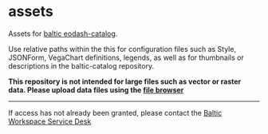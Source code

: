 # assets
Assets for [baltic eodash-catalog](https://github.com/baltic-gtif/baltic-catalog).

Use relative paths within the this for configuration files such as Style, JSONForm, VegaChart definitions, legends, as well as for thumbnails or descriptions in the baltic-catalog repository.


**This repository is not intended for large files such as vector or raster data. Please upload data files using the [file browser](https://documentation.hub.eox.at/publishing-workflow-tutorial/#id-1-uploading-data-with-the-file-browser)**

---

If access has not already been granted, please contact the [Baltic Workspace Service Desk](mailto:service+tenants-gtif-workspaces-baltic-gtif-request@sd.eox.at)
